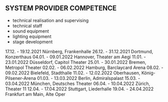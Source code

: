 ## SYSTEM PROVIDER COMPETENCE

+ technical realisation and supervising
+ technical staff
+ sound equipment
+ lighting equipment
+ stage development

17.12. - 19.12.2021 Nürnberg, Frankenhalle
26.12. - 31.12.2021 Dortmund, Konzerthaus
04.01. - 09.01.2022 Hannover, Theater am Aegi
11.01. - 23.01.2022 Düsseldorf, Capitol Theater
25.01. - 30.01.2022 Bremen, Metropol Theater
02.02. - 06.02.2022 Hamburg, Barclaycard Arena
08.02. - 09.02.2022 Bielefeld, Stadthalle
11.02. - 12.02.2022 Oberhausen, König-Pilsener-Arena
01.03. - 13.03.2022 Berlin, Admiralspalast
15.03. - 03.04.2022 München, Deutsches Theater
06.04. - 10.04.2022 Zürich, Theater 11
12.04. - 17.04.2022 Stuttgart, Liederhalle
19.04. - 24.04.2022 Frankfurt am Main, Alte Oper